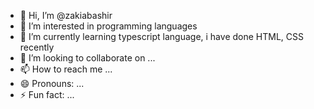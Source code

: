 - 👋 Hi, I’m @zakiabashir
- 👀 I’m interested in programming languages
- 🌱 I’m currently learning typescript language, i have done HTML, CSS recently
- 💞️ I’m looking to collaborate on ...
- 📫 How to reach me ...
- 😄 Pronouns: ...
- ⚡ Fun fact: ...

<!---
zakiabashir/zakiabashir is a ✨ special ✨ repository because its `README.md` (this file) appears on your GitHub profile.
You can click the Preview link to take a look at your changes.
--->
